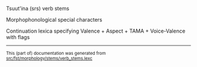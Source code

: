 Tsuut'ina (srs) verb stems

Morphophonological special characters

Continuation lexica specifying Valence + Aspect + TAMA + Voice-Valence with flags

* * *

<small>This (part of) documentation was generated from [src/fst/morphology/stems/verb_stems.lexc](https://github.com/giellalt/lang-srs/blob/main/src/fst/morphology/stems/verb_stems.lexc)</small>
